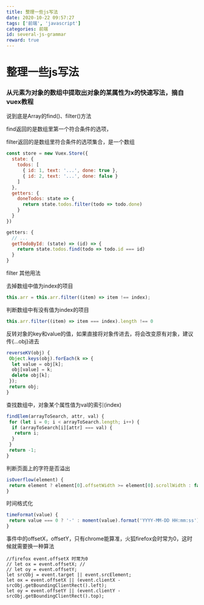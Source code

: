 ```yaml
---
title: 整理一些js写法
date: 2020-10-22 09:57:27
tags: ['前端', 'javascript']
categories: 前端
id: several-js-grammar
reward: true
---
```


# 整理一些js写法

### 从元素为对象的数组中提取出对象的某属性为x的快速写法，摘自vuex教程

说到底是Array的find()、filter()方法

find返回的是数组里第一个符合条件的选项，

filter返回的是数组里符合条件的选项集合，是一个数组

```js
const store = new Vuex.Store({
  state: {
    todos: [
      { id: 1, text: '...', done: true },
      { id: 2, text: '...', done: false }
    ]
  },
  getters: {
    doneTodos: state => {
      return state.todos.filter(todo => todo.done)
    }
  }
})

getters: {
  // ...
  getTodoById: (state) => (id) => {
    return state.todos.find(todo => todo.id === id)
  }
}
```

filter 其他用法

去掉数组中值为index的项目

```javascript
this.arr = this.arr.filter((item) => item !== index);
```

判断数组中有没有值为index的项目

```javascript
this.arr.filter((item) => item === index).length !== 0
```

反转对象的key和value的值，如果直接将对象传进去，将会改变原有对象，建议传{...obj}进去

```javascript
reverseKV(obj) {
 Object.keys(obj).forEach(k => {
  let value = obj[k];
  obj[value] = k;
  delete obj[k];
 });
 return obj;
}
```

查找数组中，对象某个属性值为val的索引(index)

```javascript
findElem(arrayToSearch, attr, val) {
 for (let i = 0; i < arrayToSearch.length; i++) {
  if (arrayToSearch[i][attr] === val) {
   return i;
  }
 }
 return -1;
}
```

判断页面上的字符是否溢出

```javascript
isOverflow(element) {
 return element ? element[0].offsetWidth >= element[0].scrollWidth : false;
}
```

时间格式化

```javascript
timeFormat(value) {
 return value === 0 ? '-' : moment(value).format('YYYY-MM-DD HH:mm:ss');
}
```

事件中的offsetX，offsetY，只有chrome能算准，火狐firefox会时常为0，这时候就需要换一种算法

```
//firefox event.offsetX 时常为0
// let ox = event.offsetX; //
// let oy = event.offsetY;
let srcObj = event.target || event.srcElement;
let ox = event.offsetX || (event.clientX - srcObj.getBoundingClientRect().left);
let oy = event.offsetY || (event.clientY - srcObj.getBoundingClientRect().top);
```